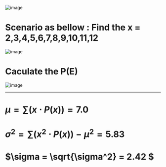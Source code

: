 ![image](https://github.com/user-attachments/assets/cb8e1267-94c6-47cb-92e3-654e0ffa74ed)


# Scenario as bellow : Find the x = 2,3,4,5,6,7,8,9,10,11,12

![image](https://github.com/user-attachments/assets/a15418cf-5b23-480e-99e4-7a4a3e246038)

# Caculate the P(E)


![image](https://github.com/user-attachments/assets/ccbfc689-91ac-4c50-b05d-dedd5b37f36c)


- - -

# $\mu = \sum (x \cdot P(x)) = 7.0$

# $\sigma^2 = \sum (x^2 \cdot P(x)) - \mu^2 = 5.83$

# $\sigma = \sqrt{\sigma^2} = 2.42 $
